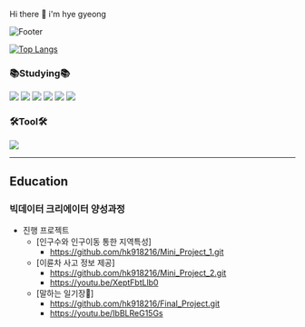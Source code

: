 
Hi there 👋 i'm hye gyeong

![Footer](https://capsule-render.vercel.app/api?type=waving&color=auto&height=200&section=footer&text=HyeGyeong) 


<!--![hk918216's GitHub stats](https://github-readme-stats.vercel.app/api?username=hk918216&show_icons=true&theme=tokyonight)-->
[![Top Langs](https://github-readme-stats.vercel.app/api/top-langs/?username=hk918216&layout=compact)](https://github.com/hk918216/github-readme-stats)
<!--
**hk918216/hk918216** is a ✨ _special_ ✨ repository because its `README.md` (this file) appears on your GitHub profile.

Here are some ideas to get you started:

- 🔭 I’m currently working on ...
- 🌱 I’m currently learning ...
- 👯 I’m looking to collaborate on ...
- 🤔 I’m looking for help with ...
- 💬 Ask me about ...
- 📫 How to reach me: ...
- 😄 Pronouns: ...
- ⚡ Fun fact: ...
-->

### 📚Studying📚
<img src="https://img.shields.io/badge/Python-3776AB?style=flat-square&logo=python&logoColor=white"/> <img src="https://img.shields.io/badge/Jupyter-F37626?style=flat-square&logo=jupyter&logoColor=white"/> <img src="https://img.shields.io/badge/R-276DC3?style=flat-square&logo=r&logoColor=white"/> <img src="https://img.shields.io/badge/HTML5-E34F26?style=flat-square&logo=html5&logoColor=white"/> <img src="https://img.shields.io/badge/Django-092E20?style=flat-square&logo=django&logoColor=white"/> <img src="https://img.shields.io/badge/Oracle-F80000?style=flat-square&logo=oracle&logoColor=white"/>

### 🛠Tool🛠
<img src="https://img.shields.io/badge/Visual Studio Code-007ACC?style=flat-square&logo=visualstudiocode&logoColor=white"/>

<hr/>

## Education
### 빅데이터 크리에이터 양성과정
- 진행 프로젝트
  - [인구수와 인구이동 통한 지역특성]
    - https://github.com/hk918216/Mini_Project_1.git
  - [이륜차 사고 정보 제공]
     - https://github.com/hk918216/Mini_Project_2.git
     - https://youtu.be/XeptFbtLlb0
  - [말하는 일기장📔]
     - https://github.com/hk918216/Final_Project.git
     - https://youtu.be/IbBLReG15Gs

